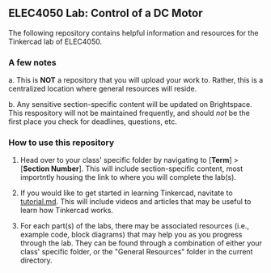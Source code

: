 ## ELEC4050 Lab: Control of a DC Motor

The following repository contains helpful information and resources for the Tinkercad lab of ELEC4050.

### A few notes

a. This is **NOT** a repository that you will upload your work to. Rather, this is a centralized location where general resources will reside.

b. Any sensitive section-specific content will be updated on Brightspace. This respository will not be maintained frequently, and should *not* be the first place you check for deadlines, questions, etc.

### How to use this repository

1. Head over to your class' specific folder by navigating to [**Term**] > [**Section Number**]. This will include section-specific content, most importntly housing the link to where you will complete the lab(s).

2. If you would like to get started in learning Tinkercad, navitate to [tutorial.md](tutorial.md). This will include videos and articles that may be useful to learn how Tinkercad works.

3. For each part(s) of the labs, there may be associated resources (i.e., example code, block diagrams) that may help you as you progress through the lab. They can be found through a combination of either your class' specific folder, or the "General Resources" folder in the current directory.
